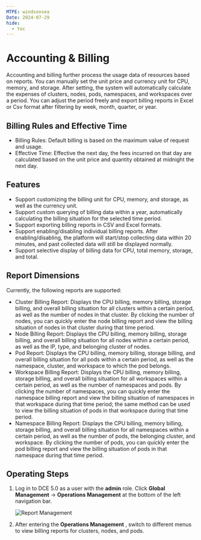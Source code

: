 ```yaml
---
MTPE: windsonsea
Date: 2024-07-29
hide:
  - toc
---
```


# Accounting & Billing

Accounting and billing further process the usage data of resources based on reports.
You can manually set the unit price and currency unit for CPU, memory, and storage.
After setting, the system will automatically calculate the expenses of clusters, nodes, pods,
namespaces, and workspaces over a period. You can adjust the period freely and export
billing reports in Excel or Csv format after filtering by week, month, quarter, or year.

## Billing Rules and Effective Time

- Billing Rules: Default billing is based on the maximum value of request and usage.
- Effective Time: Effective the next day, the fees incurred on that day are calculated
  based on the unit price and quantity obtained at midnight the next day.

## Features

- Support customizing the billing unit for CPU, memory, and storage, as well as the currency unit.
- Support custom querying of billing data within a year, automatically calculating the
  billing situation for the selected time period.
- Support exporting billing reports in CSV and Excel formats.
- Support enabling/disabling individual billing reports. After enabling/disabling, the platform will
  start/stop collecting data within 20 minutes, and past collected data will still be displayed normally.
- Support selective display of billing data for CPU, total memory, storage, and total.

## Report Dimensions

Currently, the following reports are supported:

- Cluster Billing Report: Displays the CPU billing, memory billing, storage billing, and overall
  billing situation for all clusters within a certain period, as well as the number of nodes in
  that cluster. By clicking the number of nodes, you can quickly enter the node billing report and view the billing situation of nodes in that cluster during that time period.
- Node Billing Report: Displays the CPU billing, memory billing, storage billing, and overall billing situation for all nodes within a certain period, as well as the IP, type, and belonging cluster of nodes.
- Pod Report: Displays the CPU billing, memory billing, storage billing, and overall billing situation for all pods within a certain period, as well as the namespace, cluster, and workspace to which the pod belongs.
- Workspace Billing Report: Displays the CPU billing, memory billing, storage billing, and overall
  billing situation for all workspaces within a certain period, as well as the number of namespaces
  and pods. By clicking the number of namespaces, you can quickly enter the namespace billing report
  and view the billing situation of namespaces in that workspace during that time period; the same
  method can be used to view the billing situation of pods in that workspace during that time period.
- Namespace Billing Report: Displays the CPU billing, memory billing, storage billing, and overall
  billing situation for all namespaces within a certain period, as well as the number of pods,
  the belonging cluster, and workspace. By clicking the number of pods, you can quickly enter
  the pod billing report and view the billing situation of pods in that namespace during that time period.

## Operating Steps

1. Log in to DCE 5.0 as a user with the __admin__ role. Click __Global Management__ -> __Operations Management__ at the bottom of the left navigation bar.

    ![Report Management](../../images/gmagpiereport.png)

2. After entering the **Operations Management** , switch to different menus to view billing reports for clusters, nodes, and pods.
